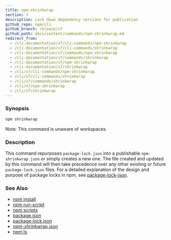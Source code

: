 ```yaml
---
title: npm-shrinkwrap
section: 1
description: Lock down dependency versions for publication
github_repo: npm/cli
github_branch: release/v7
github_path: docs/content/commands/npm-shrinkwrap.md
redirect_from:
  - /cli-documentation/v7/cli-commands/npm-shrinkwrap
  - /cli-documentation/v7/cli-commands/shrinkwrap
  - /cli-documentation/v7/commands/npm-shrinkwrap
  - /cli-documentation/v7/commands/shrinkwrap
  - /cli-documentation/v7/npm-shrinkwrap
  - /cli-documentation/v7/shrinkwrap
  - /cli/v7/cli-commands/npm-shrinkwrap
  - /cli/v7/cli-commands/shrinkwrap
  - /cli/v7/commands/shrinkwrap
  - /cli/v7/npm-shrinkwrap
  - /cli/v7/shrinkwrap
---
```


### Synopsis

```bash
npm shrinkwrap
```

Note: This command is unaware of workspaces.

### Description

This command repurposes `package-lock.json` into a publishable
`npm-shrinkwrap.json` or simply creates a new one. The file created and
updated by this command will then take precedence over any other existing
or future `package-lock.json` files. For a detailed explanation of the
design and purpose of package locks in npm, see
[package-lock-json](/cli/v7/configuring-npm/package-lock-json).

### See Also

* [npm install](/cli/v7/commands/npm-install)
* [npm run-script](/cli/v7/commands/npm-run-script)
* [npm scripts](/cli/v7/using-npm/scripts)
* [package.json](/cli/v7/configuring-npm/package-json)
* [package-lock.json](/cli/v7/configuring-npm/package-lock-json)
* [npm-shrinkwrap.json](/cli/v7/configuring-npm/npm-shrinkwrap-json)
* [npm ls](/cli/v7/commands/npm-ls)
